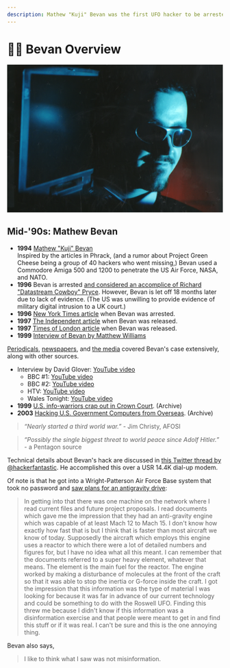 ```yaml
---
description: Mathew "Kuji" Bevan was the first UFO hacker to be arrested.
---
```


# 👩‍💻 Bevan Overview

![](../.gitbook/assets/kuji_blue.jpg)

## Mid-'90s: Mathew Bevan

* **1994** [Mathew "Kuji" Bevan](https://en.wikipedia.org/wiki/Mathew_Bevan)\
  Inspired by the articles in Phrack, (and a rumor about Project Green Cheese being a group of 40 hackers who went missing,) Bevan used a Commodore Amiga 500 and 1200 to penetrate the US Air Force, NASA, and NATO. &#x20;
* **1996** Bevan is arrested [and considered an accomplice of Richard "Datastream Cowboy" Pryce](https://irp.fas.org/congress/1996_hr/s960605b.htm). However, Bevan is let off 18 months later due to lack of evidence. (The US was unwilling to provide evidence of military digital intrusion to a UK court.) &#x20;
* **1996** [New York Times article](https://www.nytimes.com/1996/06/24/world/2d-briton-is-charged-in-computer-spying.html) when Bevan was arrested. &#x20;
* **1997** [The Independent article](https://www.independent.co.uk/news/court-frees-man-in-military-hacking-case-1295386.html) when Bevan was released. &#x20;
* **1997** [Times of London article](https://web.archive.org/web/20001214002200/http://www.ufomind.com/ufo/updates/1997/nov/m24-016.shtml) when Bevan was released. &#x20;
* **1999** [Interview of Bevan by Matthew Williams](https://www.bibliotecapleyades.net/ciencia/secret_projects/project159.htm) &#x20;

[Periodicals](http://www.kujimedia.com/gallery/), [newspapers](https://www.kujimedia.com/tag/kuji/page/4/), and [the media](http://www.kujimedia.com/musings/) covered Bevan's case extensively, along with other  sources. &#x20;

* Interview by David Glover: [YouTube video](https://www.youtube.com/watch?v=bHtItL-lNAE) &#x20;
  * BBC #1: [YouTube video](https://www.youtube.com/watch?v=SUBHs5YI27s) &#x20;
  * BBC #2: [YouTube video](https://www.youtube.com/watch?v=ky3dEHS5VAs) &#x20;
  * HTV: [YouTube video](https://www.youtube.com/watch?v=FpsjKbbI880) &#x20;
  * Wales Tonight: [YouTube video](https://www.youtube.com/watch?v=sbDnxd6BzEc) &#x20;
* **1999** [U.S. info-warriors crap out in Crown Court](http://web.archive.org/web/19990508120956/http://www.soci.niu.edu/~crypt/other/afosi.htm). (Archive) &#x20;
* **2003** [Hacking U.S. Government Computers from Overseas](http://web.archive.org/web/20030306080356/http://www.wasc.noaa.gov/wrso/security_guide/hacking.htm). (Archive) &#x20;

> _“Nearly started a third world war.”_ - Jim Christy, AFOSI &#x20;

> _“Possibly the single biggest threat to world peace since Adolf Hitler.” -_ a Pentagon source &#x20;

Technical details about Bevan's hack are discussed in [this Twitter thread by @hackerfantastic](https://web.archive.org/web/20220519145556/https://twitter.com/hackerfantastic/status/1527301954208092160). He accomplished this over a USR 14.4K dial-up modem. &#x20;

Of note is that he got into a Wright-Patterson Air Force Base system that took no password and [saw plans for an antigravity drive](https://web.archive.org/web/20010306071223/http://www.artgomperz.com/a1998/jan/wpafb.html): &#x20;

> In getting into that there was one machine on the network where I read current files and future project proposals. I read documents which gave me the impression that they had an anti-gravity engine which was capable of at least Mach 12 to Mach 15. I don't know how exactly how fast that is but I think that is faster than most aircraft we know of today. Supposedly the aircraft which employs this engine uses a reactor to which there were a lot of detailed numbers and figures for, but I have no idea what all this meant. I can remember that the documents referred to a super heavy element, whatever that means. The element is the main fuel for the reactor. The engine worked by making a disturbance of molecules at the front of the craft so that it was able to stop the inertia or G-force inside the craft. I got the impression that this information was the type of material I was looking for because it was far in advance of our current technology and could be something to do with the Roswell UFO. Finding this threw me because I didn't know if this information was a disinformation exercise and that people were meant to get in and find this stuff or if it was real. I can't be sure and this is the one annoying thing. &#x20;

Bevan also says, &#x20;

> I like to think what I saw was not misinformation. &#x20;
